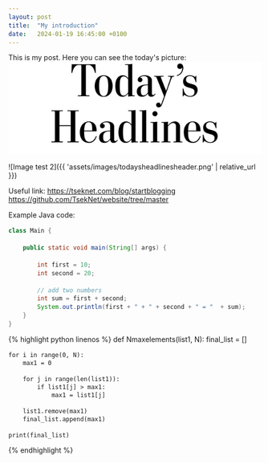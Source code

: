 ```yaml
---
layout: post
title:  "My introduction"
date:   2024-01-19 16:45:00 +0100
---
```


This is my post.
Here you can see the today's picture:
![Image description](/assets/images/todaysheadlinesheader.png)

![Image test 2]({{ 'assets/images/todaysheadlinesheader.png' | relative_url }})

Useful link:
https://tseknet.com/blog/startblogging
https://github.com/TsekNet/website/tree/master

Example Java code:
```java linenos
class Main {

    public static void main(String[] args) {

        int first = 10;
        int second = 20;

        // add two numbers
        int sum = first + second;
        System.out.println(first + " + " + second + " = "  + sum);
    }
}
```

{% highlight python linenos %}
def Nmaxelements(list1, N):
final_list = []

    for i in range(0, N):
        max1 = 0
 
        for j in range(len(list1)):
            if list1[j] > max1:
                max1 = list1[j]
 
        list1.remove(max1)
        final_list.append(max1)
 
    print(final_list)
{% endhighlight %}